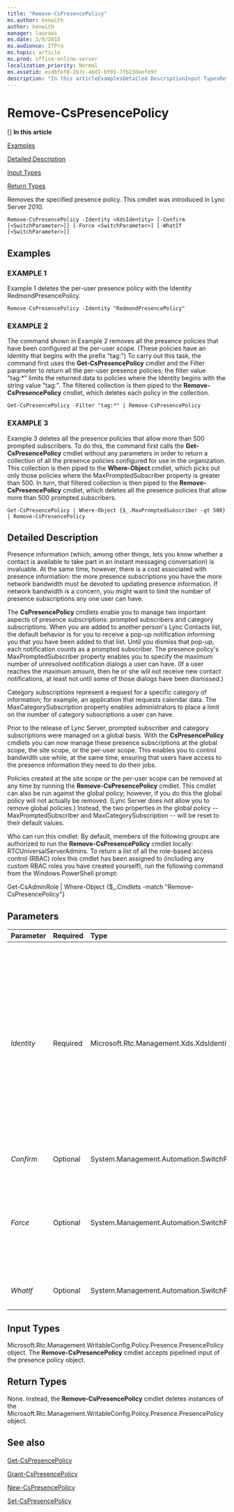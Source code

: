 ```yaml
---
title: "Remove-CsPresencePolicy"
ms.author: kenwith
author: kenwith
manager: laurawi
ms.date: 3/9/2015
ms.audience: ITPro
ms.topic: article
ms.prod: office-online-server
localization_priority: Normal
ms.assetid: ecdbfef8-2b7c-4bd7-bf01-7fb230eefe9f
description: "In this articleExamplesDetailed DescriptionInput TypesReturn Types"
---
```


# Remove-CsPresencePolicy
[]
 **In this article**
  
[Examples](#sectionSection0)
  
[Detailed Description](#sectionSection1)
  
[Input Types](#sectionSection2)
  
[Return Types](#sectionSection3)
  
Removes the specified presence policy. This cmdlet was introduced in Lync Server 2010.
  
```
Remove-CsPresencePolicy -Identity <XdsIdentity> [-Confirm [<SwitchParameter>]] [-Force <SwitchParameter>] [-WhatIf [<SwitchParameter>]]

```

## Examples
<a name="sectionSection0"> </a>

### EXAMPLE 1

Example 1 deletes the per-user presence policy with the Identity RedmondPresencePolicy. 
  
```
Remove-CsPresencePolicy -Identity "RedmondPresencePolicy"
```

### EXAMPLE 2

The command shown in Example 2 removes all the presence policies that have been configured at the per-user scope. (These policies have an Identity that begins with the prefix "tag:") To carry out this task, the command first uses the **Get-CsPresencePolicy** cmdlet and the Filter parameter to return all the per-user presence policies; the filter value "tag:*" limits the returned data to policies where the Identity begins with the string value "tag:". The filtered collection is then piped to the **Remove-CsPresencePolicy** cmdlet, which deletes each policy in the collection. 
  
```
Get-CsPresencePolicy -Filter "tag:*" | Remove-CsPresencePolicy
```

### EXAMPLE 3

Example 3 deletes all the presence policies that allow more than 500 prompted subscribers. To do this, the command first calls the **Get-CsPresencePolicy** cmdlet without any parameters in order to return a collection of all the presence policies configured for use in the organization. This collection is then piped to the **Where-Object** cmdlet, which picks out only those policies where the MaxPromptedSubscriber property is greater than 500. In turn, that filtered collection is then piped to the **Remove-CsPresencePolicy** cmdlet, which deletes all the presence policies that allow more than 500 prompted subscribers. 
  
```
Get-CsPresencePolicy | Where-Object {$_.MaxPromptedSubscriber -gt 500} | Remove-CsPresencePolicy
```

## Detailed Description
<a name="sectionSection1"> </a>

Presence information (which, among other things, lets you know whether a contact is available to take part in an instant messaging conversation) is invaluable. At the same time, however, there is a cost associated with presence information: the more presence subscriptions you have the more network bandwidth must be devoted to updating presence information. If network bandwidth is a concern, you might want to limit the number of presence subscriptions any one user can have.
  
The **CsPresencePolicy** cmdlets enable you to manage two important aspects of presence subscriptions: prompted subscribers and category subscriptions. When you are added to another person's Lync Contacts list, the default behavior is for you to receive a pop-up notification informing you that you have been added to that list. Until you dismiss that pop-up, each notification counts as a prompted subscriber. The presence policy's MaxPromptedSubscriber property enables you to specify the maximum number of unresolved notification dialogs a user can have. (If a user reaches the maximum amount, then he or she will not receive new contact notifications, at least not until some of those dialogs have been dismissed.) 
  
Category subscriptions represent a request for a specific category of information; for example, an application that requests calendar data. The MaxCategorySubscription property enables administrators to place a limit on the number of category subscriptions a user can have.
  
Prior to the release of Lync Server, prompted subscriber and category subscriptions were managed on a global basis. With the **CsPresencePolicy** cmdlets you can now manage these presence subscriptions at the global scope, the site scope, or the per-user scope. This enables you to control bandwidth use while, at the same time, ensuring that users have access to the presence information they need to do their jobs. 
  
Policies created at the site scope or the per-user scope can be removed at any time by running the **Remove-CsPresencePolicy** cmdlet. This cmdlet can also be run against the global policy; however, if you do this the global policy will not actually be removed. (Lync Server does not allow you to remove global policies.) Instead, the two properties in the global policy -- MaxPromptedSubscriber and MaxCategorySubscription -- will be reset to their default values. 
  
Who can run this cmdlet: By default, members of the following groups are authorized to run the **Remove-CsPresencePolicy** cmdlet locally: RTCUniversalServerAdmins. To return a list of all the role-based access control (RBAC) roles this cmdlet has been assigned to (including any custom RBAC roles you have created yourself), run the following command from the Windows PowerShell prompt: 
  
Get-CsAdminRole | Where-Object {$_.Cmdlets -match "Remove-CsPresencePolicy"}
  
## Parameters
<a name="sectionSection1"> </a>

|**Parameter**|**Required**|**Type**|**Description**|
|:-----|:-----|:-----|:-----|
| _Identity_ <br/> |Required  <br/> |Microsoft.Rtc.Management.Xds.XdsIdentity  <br/> |Unique identifier for the presence policy to be removed. To remove a policy configured at the site scope, use syntax similar to this: -Identity "site:Redmond". To remove a policy configured at the per-user scope, use syntax similar to this: -Identity "RedmondPresencePolicy".  <br/> The **Remove-CsPresencePolicy** cmdlet can also be run against the global policy; to do that, use this syntax: -Identity global. Note, however, that the global policy will not be removed. Instead, the properties within that policy will be reset to their default values.  <br/> |
| _Confirm_ <br/> |Optional  <br/> |System.Management.Automation.SwitchParameter  <br/> |Prompts you for confirmation before executing the command.  <br/> |
| _Force_ <br/> |Optional  <br/> |System.Management.Automation.SwitchParameter  <br/> |If present, causes the **Remove-CsPresencePolicy** cmdlet to delete the per-user policy even if the policy is currently assigned to at least one user. If not present, you will be asked to confirm the deletion request before a policy still in use will be removed.  <br/> |
| _WhatIf_ <br/> |Optional  <br/> |System.Management.Automation.SwitchParameter  <br/> |Describes what would happen if you executed the command without actually executing the command.  <br/> |
   
## Input Types
<a name="sectionSection2"> </a>

Microsoft.Rtc.Management.WritableConfig.Policy.Presence.PresencePolicy object. The **Remove-CsPresencePolicy** cmdlet accepts pipelined input of the presence policy object. 
  
## Return Types
<a name="sectionSection3"> </a>

None. Instead, the **Remove-CsPresencePolicy** cmdlet deletes instances of the Microsoft.Rtc.Management.WritableConfig.Policy.Presence.PresencePolicy object. 
  
## See also
<a name="sectionSection3"> </a>

#### 

[Get-CsPresencePolicy](get-cspresencepolicy.md)
  
[Grant-CsPresencePolicy](grant-cspresencepolicy.md)
  
[New-CsPresencePolicy](new-cspresencepolicy.md)
  
[Set-CsPresencePolicy](set-cspresencepolicy.md)

